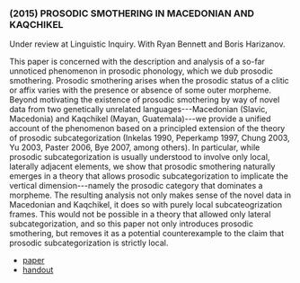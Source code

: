 ### (2015) PROSODIC SMOTHERING IN MACEDONIAN AND KAQCHIKEL ###

Under review at Linguistic Inquiry. With Ryan Bennett and Boris Harizanov.

This paper is concerned with the description and analysis of a so-far unnoticed phenomenon in prosodic phonology, which we dub prosodic smothering. Prosodic smothering arises when the prosodic status of a clitic or affix varies with the presence or absence of some outer morpheme. Beyond motivating the existence of prosodic smothering by way of novel data from two genetically unrelated languages---Macedonian (Slavic, Macedonia) and Kaqchikel (Mayan, Guatemala)---we provide a unified account of the phenomenon based on a principled extension of the theory of prosodic subcategorization (Inkelas 1990, Peperkamp 1997, Chung 2003, Yu 2003, Paster 2006, Bye 2007, among others). In particular, while prosodic subcategorization is usually understood to involve only local, laterally adjacent elements, we show that prosodic smothering naturally emerges in a theory that allows prosodic subcategorization to implicate the vertical dimension---namely the prosodic category that dominates a morpheme. The resulting analysis not only makes sense of the novel data in Macedonian and Kaqchikel, it does so with purely local subcateogrization frames. This would not be possible in a theory that allowed only lateral subcategorization, and so this paper not only introduces prosodic smothering, but removes it as a potential counterexample to the claim that prosodic subcategorization is strictly local.

+ [paper](/resources/papers/prosodic_smothering.pdf)
+ [handout](/resources/papers/CLS_handout_smothering.pdf)
